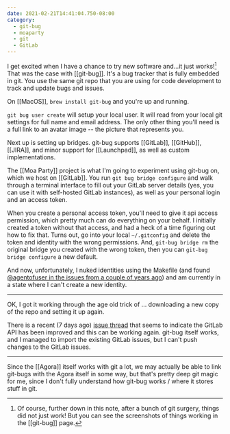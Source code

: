 ```yaml
---
date: 2021-02-21T14:41:04.750-08:00
category:
  - git-bug
  - moaparty
  - git
  - GitLab
---
```


I get excited when I have a chance to try new software and...it just works![^1] That was the case with [[git-bug]]. It's a bug tracker that is fully embedded in git. You use the same git repo that you are using for code development to track and update bugs and issues.

On [[MacOS]], `brew install git-bug` and you're up and running. 

`git bug user create` will setup your local user. It will read from your local git settings for full name and email address. The only other thing you'll need is a full link to an avatar image -- the picture that represents you.

Next up is setting up bridges. git-bug supports [[GitLab]], [[GitHub]], [[JIRA]], and minor support for [[Launchpad]], as well as custom implementations.

The [[Moa Party]] project is what I'm going to experiment using git-bug on, which we host on [[GitLab]]. You run `git bug bridge configure` and walk through a terminal interface to fill out your GitLab server details (yes, you can use it with self-hosted GitLab instances), as well as your personal login and an access token.

When you create a personal access token, you'll need to give it api access permission, which pretty much can do everything on your behalf. I initially created a token without that access, and had a heck of a time figuring out how to fix that. Turns out, go into your local `~/.gitconfig` and delete the token and identity with the wrong permissions. And, `git-bug bridge rm` the original bridge you created with the wrong token, then you can `git-bug bridge configure` a new default.

And now, unfortunately, I nuked identities using the Makefile (and found [@agentofuser in the issues from a couple of years ago](https://github.com/MichaelMure/git-bug/issues/230)) and am currently in a state where I can't create a new identity.

---

OK, I got it working through the age old trick of ... downloading a new copy of the repo and setting it up again. 

There is a recent (7 days ago) [issue thread](https://github.com/MichaelMure/git-bug/issues/366) that seems to indicate the GitLab API has been improved and this can be working again. git-bug itself works, and I managed to import the existing GitLab issues, but I can't push changes to the GitLab issues.

---

Since the [[Agora]] itself works with git a lot, we may actually be able to link git-bugs with the Agora itself in some way, but that's pretty deep git magic for me, since I don't fully understand how git-bug works / where it stores stuff in git.

[^1]: Of course, further down in this note, after a bunch of git surgery, things did not just work! But you can see the screenshots of things working in the [[git-bug]] page.
